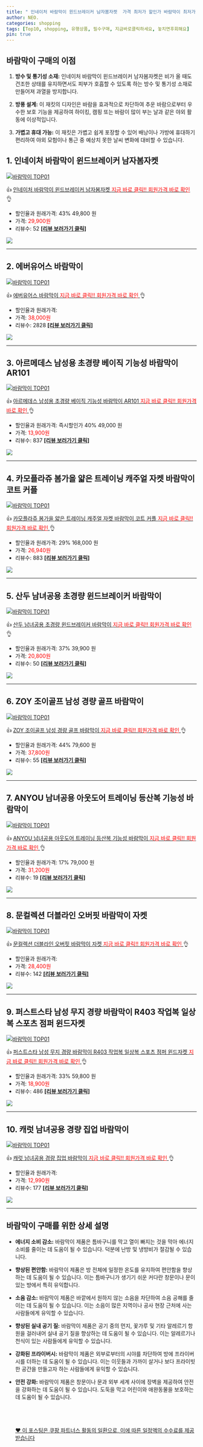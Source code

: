 ```yaml
---
title: " 인네이처 바람막이 윈드브레이커 남자봄자켓  가격 최저가 할인가 바람막이 최저가 추천 제품 비교"
author: NEO.
categories: shopping
tags: [Top10, shopping, 유행상품, 필수구매, 지금바로클릭하세요, 놓치면후회해요]
pin: true
---
```

## 바람막이 구매의 이점
1. **방수 및 통기성 소재:** 인네이처 바람막이 윈드브레이커 남자봄자켓은 비가 올 때도 건조한 상태를 유지하면서도 피부가 호흡할 수 있도록 하는 방수 및 통기성 소재로 만들어져 과열을 방지합니다.



2. **방풍 설계:** 이 재킷의 디자인은 바람을 효과적으로 차단하여 추운 바람으로부터 우수한 보호 기능을 제공하여 하이킹, 캠핑 또는 바람이 많이 부는 날과 같은 야외 활동에 이상적입니다.



3. **가볍고 휴대 가능:** 이 재킷은 가볍고 쉽게 포장할 수 있어 배낭이나 가방에 휴대하기 편리하여 야외 모험이나 통근 중 예상치 못한 날씨 변화에 대비할 수 있습니다.

   

## 1.  인네이처 바람막이 윈드브레이커 남자봄자켓 

[![바람막이 TOP01](https://thumbnail9.coupangcdn.com/thumbnails/remote/490x490ex/image/vendor_inventory/c2ca/199f51ac00d03feb3e93ae0b08935eae50ff87493422a246802b4a20aa42.jpg)](https://link.coupang.com/re/AFFSDP?lptag=AF3617701&subid=GithubCoopas&pageKey=7856639332&traceid=V0-153&itemId=21428471425&vendorItemId=88548496984)


👍 [ 인네이처 바람막이 윈드브레이커 남자봄자켓  <font color=red> 지금 바로 클릭!! 회원가격 바로 확인 </font> ](https://link.coupang.com/re/AFFSDP?lptag=AF3617701&subid=GithubCoopas&pageKey=7856639332&traceid=V0-153&itemId=21428471425&vendorItemId=88548496984) 👌 


- 할인율과 원래가격: 43%  49,800   원
- 가격: <span style='color:red'>29,900원</span>
- 리뷰수: 52  [**[리뷰 보러가기 클릭]**](https://link.coupang.com/re/AFFSDP?lptag=AF3617701&subid=GithubCoopas&pageKey=7856639332&traceid=V0-153&itemId=21428471425&vendorItemId=88548496984)

[![](/discount_price.png)](https://link.coupang.com/re/AFFSDP?lptag=AF3617701&subid=GithubCoopas&pageKey=7856639332&traceid=V0-153&itemId=21428471425&vendorItemId=88548496984)

---


   

## 2.  에버유어스 바람막이 

[![바람막이 TOP01](https://thumbnail9.coupangcdn.com/thumbnails/remote/490x490ex/image/vendor_inventory/81f3/a5f620fb26363246e2287c080fecfc52454f6ecf55f81c01117f4f71eec1.jpg)](https://link.coupang.com/re/AFFSDP?lptag=AF3617701&subid=GithubCoopas&pageKey=6893013338&traceid=V0-153&itemId=16553780375&vendorItemId=83740136813)


👍 [ 에버유어스 바람막이  <font color=red> 지금 바로 클릭!! 회원가격 바로 확인 </font> ](https://link.coupang.com/re/AFFSDP?lptag=AF3617701&subid=GithubCoopas&pageKey=6893013338&traceid=V0-153&itemId=16553780375&vendorItemId=83740136813) 👌 


- 할인율과 원래가격: 
- 가격: <span style='color:red'>38,000원</span>
- 리뷰수: 2828  [**[리뷰 보러가기 클릭]**](https://link.coupang.com/re/AFFSDP?lptag=AF3617701&subid=GithubCoopas&pageKey=6893013338&traceid=V0-153&itemId=16553780375&vendorItemId=83740136813)

[![](/discount_price.png)](https://link.coupang.com/re/AFFSDP?lptag=AF3617701&subid=GithubCoopas&pageKey=6893013338&traceid=V0-153&itemId=16553780375&vendorItemId=83740136813)

---


   

## 3.  아르메데스 남성용 초경량 베이직 기능성 바람막이 AR101 

[![바람막이 TOP01](https://thumbnail9.coupangcdn.com/thumbnails/remote/490x490ex/image/retail/images/15717265945129934-91ef0aa8-e8d6-46a4-8ab1-85a72d10aaaf.jpg)](https://link.coupang.com/re/AFFSDP?lptag=AF3617701&subid=GithubCoopas&pageKey=1082800745&traceid=V0-153&itemId=2035960287&vendorItemId=70248956125)


👍 [ 아르메데스 남성용 초경량 베이직 기능성 바람막이 AR101  <font color=red> 지금 바로 클릭!! 회원가격 바로 확인 </font> ](https://link.coupang.com/re/AFFSDP?lptag=AF3617701&subid=GithubCoopas&pageKey=1082800745&traceid=V0-153&itemId=2035960287&vendorItemId=70248956125) 👌 


- 할인율과 원래가격: 즉시할인가 40%  49,000   원
- 가격: <span style='color:red'>13,900원</span>
- 리뷰수: 837  [**[리뷰 보러가기 클릭]**](https://link.coupang.com/re/AFFSDP?lptag=AF3617701&subid=GithubCoopas&pageKey=1082800745&traceid=V0-153&itemId=2035960287&vendorItemId=70248956125)

[![](/discount_price.png)](https://link.coupang.com/re/AFFSDP?lptag=AF3617701&subid=GithubCoopas&pageKey=1082800745&traceid=V0-153&itemId=2035960287&vendorItemId=70248956125)

---


   

## 4.  카모플라쥬 봄가을 얇은 트레이닝 캐주얼 자켓 바람막이 코트 커플 

[![바람막이 TOP01](https://thumbnail6.coupangcdn.com/thumbnails/remote/490x490ex/image/vendor_inventory/6c9a/3df9545443473472e3168db4168ccb04ce55ffcf55788d27b55c5116435e.jpg)](https://link.coupang.com/re/AFFSDP?lptag=AF3617701&subid=GithubCoopas&pageKey=7663026031&traceid=V0-153&itemId=20420462217&vendorItemId=87236597341)


👍 [ 카모플라쥬 봄가을 얇은 트레이닝 캐주얼 자켓 바람막이 코트 커플  <font color=red> 지금 바로 클릭!! 회원가격 바로 확인 </font> ](https://link.coupang.com/re/AFFSDP?lptag=AF3617701&subid=GithubCoopas&pageKey=7663026031&traceid=V0-153&itemId=20420462217&vendorItemId=87236597341) 👌 


- 할인율과 원래가격: 29%  168,000   원
- 가격: <span style='color:red'>26,940원</span>
- 리뷰수: 883  [**[리뷰 보러가기 클릭]**](https://link.coupang.com/re/AFFSDP?lptag=AF3617701&subid=GithubCoopas&pageKey=7663026031&traceid=V0-153&itemId=20420462217&vendorItemId=87236597341)

[![](/discount_price.png)](https://link.coupang.com/re/AFFSDP?lptag=AF3617701&subid=GithubCoopas&pageKey=7663026031&traceid=V0-153&itemId=20420462217&vendorItemId=87236597341)

---


   

## 5.  산두 남녀공용 초경량 윈드브레이커 바람막이 

[![바람막이 TOP01](https://thumbnail6.coupangcdn.com/thumbnails/remote/490x490ex/image/vendor_inventory/3497/2ccc9d8136955afa091778465825723beaf3b9f5e3e24898d2e52d91f279.png)](https://link.coupang.com/re/AFFSDP?lptag=AF3617701&subid=GithubCoopas&pageKey=7826896493&traceid=V0-153&itemId=21275337087&vendorItemId=88335477589)


👍 [ 산두 남녀공용 초경량 윈드브레이커 바람막이  <font color=red> 지금 바로 클릭!! 회원가격 바로 확인 </font> ](https://link.coupang.com/re/AFFSDP?lptag=AF3617701&subid=GithubCoopas&pageKey=7826896493&traceid=V0-153&itemId=21275337087&vendorItemId=88335477589) 👌 


- 할인율과 원래가격: 37%  39,900   원
- 가격: <span style='color:red'>20,800원</span>
- 리뷰수: 50  [**[리뷰 보러가기 클릭]**](https://link.coupang.com/re/AFFSDP?lptag=AF3617701&subid=GithubCoopas&pageKey=7826896493&traceid=V0-153&itemId=21275337087&vendorItemId=88335477589)

[![](/discount_price.png)](https://link.coupang.com/re/AFFSDP?lptag=AF3617701&subid=GithubCoopas&pageKey=7826896493&traceid=V0-153&itemId=21275337087&vendorItemId=88335477589)

---


   

## 6.  ZOY 조이골프 남성 경량 골프 바람막이 

[![바람막이 TOP01](https://thumbnail10.coupangcdn.com/thumbnails/remote/490x490ex/image/vendor_inventory/8f8f/b0476085b3476c40943546e64e3ca470b1449444cf4d442e6244ff46f4f7.jpg)](https://link.coupang.com/re/AFFSDP?lptag=AF3617701&subid=GithubCoopas&pageKey=7189235961&traceid=V0-153&itemId=18147488986&vendorItemId=85972867613)


👍 [ ZOY 조이골프 남성 경량 골프 바람막이  <font color=red> 지금 바로 클릭!! 회원가격 바로 확인 </font> ](https://link.coupang.com/re/AFFSDP?lptag=AF3617701&subid=GithubCoopas&pageKey=7189235961&traceid=V0-153&itemId=18147488986&vendorItemId=85972867613) 👌 


- 할인율과 원래가격: 44%  79,600   원
- 가격: <span style='color:red'>37,800원</span>
- 리뷰수: 55  [**[리뷰 보러가기 클릭]**](https://link.coupang.com/re/AFFSDP?lptag=AF3617701&subid=GithubCoopas&pageKey=7189235961&traceid=V0-153&itemId=18147488986&vendorItemId=85972867613)

[![](/discount_price.png)](https://link.coupang.com/re/AFFSDP?lptag=AF3617701&subid=GithubCoopas&pageKey=7189235961&traceid=V0-153&itemId=18147488986&vendorItemId=85972867613)

---


   

## 7.  ANYOU 남녀공용 아웃도어 트레이닝 등산복 기능성 바람막이 

[![바람막이 TOP01](https://thumbnail10.coupangcdn.com/thumbnails/remote/490x490ex/image/vendor_inventory/dd74/91bec651835c08e8e5ccd2f2d8a8d8e2b856d06b63d5704e8f1ad701d2fe.jpg)](https://link.coupang.com/re/AFFSDP?lptag=AF3617701&subid=GithubCoopas&pageKey=7868198700&traceid=V0-153&itemId=21487152783&vendorItemId=88541233508)


👍 [ ANYOU 남녀공용 아웃도어 트레이닝 등산복 기능성 바람막이  <font color=red> 지금 바로 클릭!! 회원가격 바로 확인 </font> ](https://link.coupang.com/re/AFFSDP?lptag=AF3617701&subid=GithubCoopas&pageKey=7868198700&traceid=V0-153&itemId=21487152783&vendorItemId=88541233508) 👌 


- 할인율과 원래가격: 17%  79,000   원
- 가격: <span style='color:red'>31,200원</span>
- 리뷰수: 19  [**[리뷰 보러가기 클릭]**](https://link.coupang.com/re/AFFSDP?lptag=AF3617701&subid=GithubCoopas&pageKey=7868198700&traceid=V0-153&itemId=21487152783&vendorItemId=88541233508)

[![](/discount_price.png)](https://link.coupang.com/re/AFFSDP?lptag=AF3617701&subid=GithubCoopas&pageKey=7868198700&traceid=V0-153&itemId=21487152783&vendorItemId=88541233508)

---


   

## 8.  문컬렉션 더블라인 오버핏 바람막이 자켓 

[![바람막이 TOP01](https://thumbnail8.coupangcdn.com/thumbnails/remote/490x490ex/image/retail/images/2024/01/30/17/1/fc0fb003-208b-4fc8-9fad-c51b44cacc34.jpg)](https://link.coupang.com/re/AFFSDP?lptag=AF3617701&subid=GithubCoopas&pageKey=7465481270&traceid=V0-153&itemId=19468519288&vendorItemId=88530327956)


👍 [ 문컬렉션 더블라인 오버핏 바람막이 자켓  <font color=red> 지금 바로 클릭!! 회원가격 바로 확인 </font> ](https://link.coupang.com/re/AFFSDP?lptag=AF3617701&subid=GithubCoopas&pageKey=7465481270&traceid=V0-153&itemId=19468519288&vendorItemId=88530327956) 👌 


- 할인율과 원래가격: 
- 가격: <span style='color:red'>28,400원</span>
- 리뷰수: 142  [**[리뷰 보러가기 클릭]**](https://link.coupang.com/re/AFFSDP?lptag=AF3617701&subid=GithubCoopas&pageKey=7465481270&traceid=V0-153&itemId=19468519288&vendorItemId=88530327956)

[![](/discount_price.png)](https://link.coupang.com/re/AFFSDP?lptag=AF3617701&subid=GithubCoopas&pageKey=7465481270&traceid=V0-153&itemId=19468519288&vendorItemId=88530327956)

---


   

## 9.  퍼스트스타 남성 무지 경량 바람막이 R403 작업복 일상복 스포츠 점퍼 윈드자켓 

[![바람막이 TOP01](https://thumbnail7.coupangcdn.com/thumbnails/remote/490x490ex/image/vendor_inventory/62c5/8bb139d7b45fdd017e8a02bcfcacb0b2cad8234feeb9a8ba13e336e77ebe.jpg)](https://link.coupang.com/re/AFFSDP?lptag=AF3617701&subid=GithubCoopas&pageKey=7159188633&traceid=V0-153&itemId=18013907835&vendorItemId=85169371018)


👍 [ 퍼스트스타 남성 무지 경량 바람막이 R403 작업복 일상복 스포츠 점퍼 윈드자켓  <font color=red> 지금 바로 클릭!! 회원가격 바로 확인 </font> ](https://link.coupang.com/re/AFFSDP?lptag=AF3617701&subid=GithubCoopas&pageKey=7159188633&traceid=V0-153&itemId=18013907835&vendorItemId=85169371018) 👌 


- 할인율과 원래가격: 33%  59,800   원
- 가격: <span style='color:red'>18,900원</span>
- 리뷰수: 486  [**[리뷰 보러가기 클릭]**](https://link.coupang.com/re/AFFSDP?lptag=AF3617701&subid=GithubCoopas&pageKey=7159188633&traceid=V0-153&itemId=18013907835&vendorItemId=85169371018)

[![](/discount_price.png)](https://link.coupang.com/re/AFFSDP?lptag=AF3617701&subid=GithubCoopas&pageKey=7159188633&traceid=V0-153&itemId=18013907835&vendorItemId=85169371018)

---


   

## 10.  캐럿 남녀공용 경량 집업 바람막이 

[![바람막이 TOP01](https://thumbnail8.coupangcdn.com/thumbnails/remote/490x490ex/image/retail/images/2029102910890913-d7374109-e273-4649-9de6-4405c2fe9214.jpg)](https://link.coupang.com/re/AFFSDP?lptag=AF3617701&subid=GithubCoopas&pageKey=5717847927&traceid=V0-153&itemId=9554817453&vendorItemId=76839466839)


👍 [ 캐럿 남녀공용 경량 집업 바람막이  <font color=red> 지금 바로 클릭!! 회원가격 바로 확인 </font> ](https://link.coupang.com/re/AFFSDP?lptag=AF3617701&subid=GithubCoopas&pageKey=5717847927&traceid=V0-153&itemId=9554817453&vendorItemId=76839466839) 👌 


- 할인율과 원래가격: 
- 가격: <span style='color:red'>12,990원</span>
- 리뷰수: 177  [**[리뷰 보러가기 클릭]**](https://link.coupang.com/re/AFFSDP?lptag=AF3617701&subid=GithubCoopas&pageKey=5717847927&traceid=V0-153&itemId=9554817453&vendorItemId=76839466839)

[![](/discount_price.png)](https://link.coupang.com/re/AFFSDP?lptag=AF3617701&subid=GithubCoopas&pageKey=5717847927&traceid=V0-153&itemId=9554817453&vendorItemId=76839466839)

---
## 바람막이 구매를 위한 상세 설명
* **에너지 소비 감소:** 바람막이 제품은 틈바구니를 막고 열이 빠지는 것을 막아 에너지 소비를 줄이는 데 도움이 될 수 있습니다. 덕분에 난방 및 냉방비가 절감될 수 있습니다.


* **향상된 편안함:** 바람막이 제품은 방 전체에 일정한 온도를 유지하여 편안함을 향상하는 데 도움이 될 수 있습니다. 이는 틈바구니가 생기기 쉬운 커다란 창문이나 문이 있는 방에서 특히 유익합니다.


* **소음 감소:** 바람막이 제품은 바깥에서 원하지 않는 소음을 차단하여 소음 공해를 줄이는 데 도움이 될 수 있습니다. 이는 소음이 많은 지역이나 공사 현장 근처에 사는 사람들에게 유익할 수 있습니다.


* **향상된 실내 공기 질:** 바람막이 제품은 공기 중의 먼지, 꽃가루 및 기타 알레르기 항원을 걸러내어 실내 공기 질을 향상하는 데 도움이 될 수 있습니다. 이는 알레르기나 천식이 있는 사람들에게 유익할 수 있습니다.


* **강화된 프라이버시:** 바람막이 제품은 외부로부터의 시야를 차단하여 방에 프라이버시를 더하는 데 도움이 될 수 있습니다. 이는 이웃들과 가까이 살거나 보다 프라이빗한 공간을 만들고자 하는 사람들에게 유익할 수 있습니다.


* **안전 강화:** 바람막이 제품은 창문이나 문과 외부 세계 사이에 장벽을 제공하여 안전을 강화하는 데 도움이 될 수 있습니다. 도둑을 막고 어린이와 애완동물을 보호하는 데 도움이 될 수 있습니다.<br><br><br><br><br> [ ❤  이 포스팅은 쿠팡 파트너스 활동의 일환으로, 이에 따른 일정액의 수수료를 제공받습니다](https://link.coupang.com/a/bcEFyh)